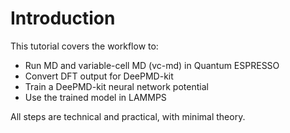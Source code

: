 # Introduction

This tutorial covers the workflow to:

- Run MD and variable-cell MD (vc-md) in Quantum ESPRESSO
- Convert DFT output for DeePMD-kit
- Train a DeePMD-kit neural network potential
- Use the trained model in LAMMPS

All steps are technical and practical, with minimal theory.